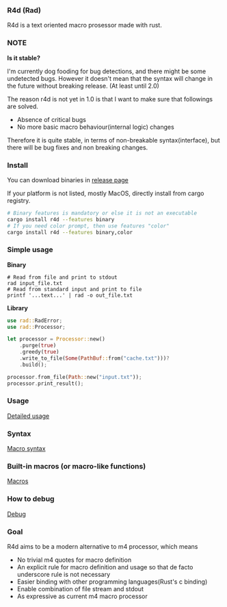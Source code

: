 ### R4d (Rad)

R4d is a text oriented macro prosessor made with rust.

### NOTE

**Is it stable?**

I'm currently dog fooding for bug detections, and there might be some
undetected bugs. However it doesn't mean that the syntax will change in the
future without breaking release. (At least until 2.0)

The reason r4d is not yet in 1.0 is that I want to make sure that followings
are solved.

- Absence of critical bugs
- No more basic macro behaviour(internal logic) changes

Therefore it is quite stable, in terms of non-breakable syntax(interface), but
there will be bug fixes and non breaking changes.

### Install

You can download binaries in [release page](https://github.com/Simhyeon/r4d/releases)

If your platform is not listed, mostly MacOS, directly install from cargo registry.

```bash
# Binary features is mandatory or else it is not an executable
cargo install r4d --features binary
# If you need color prompt, then use features "color"
cargo install r4d --features binary,color
```

### Simple usage

**Binary**
```
# Read from file and print to stdout 
rad input_file.txt
# Read from standard input and print to file
printf '...text...' | rad -o out_file.txt
```

**Library**
```rust
use rad::RadError;
use rad::Processor;

let processor = Processor::new()
    .purge(true)
    .greedy(true)
    .write_to_file(Some(PathBuf::from("cache.txt")))?
    .build(); 

processor.from_file(Path::new("input.txt"));
processor.print_result();
```

### Usage

[Detailed usage](./docs/usage.md)

### Syntax 

[Macro syntax](./docs/macro_syntax.md)

### Built-in macros (or macro-like functions)

[Macros](./docs/basic_macros.md)

### How to debug

[Debug](./docs/debug.md)

### Goal

R4d aims to be a modern alternative to m4 processor, which means

- No trivial m4 quotes for macro definition
- An explicit rule for macro definition and usage so that de facto underscore rule
is not necessary
- Easier binding with other programming languages(Rust's c binding)
- Enable combination of file stream and stdout
- As expressive as current m4 macro processor
